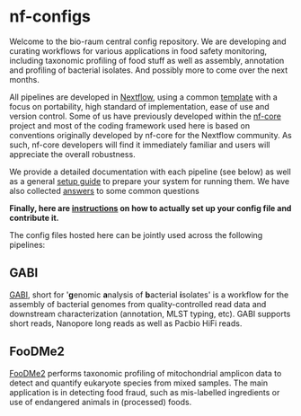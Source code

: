 # nf-configs

Welcome to the bio-raum central config repository. We are developing and curating workflows for various applications in food safety monitoring, including taxonomic profiling of food stuff as well as assembly, annotation and profiling of bacterial isolates. And possibly more to come over the next months.

All pipelines are developed in [Nextflow](https://nextflow.io/), using a common [template](https://github.com/marchoeppner/nf-template) with a focus on portability, high standard of implementation, ease of use and version control. Some of us have previously developed within the [nf-core](https://github.com/nf-core) project and most of the coding framework used here is based on conventions originally developed by nf-core for the Nextflow community. As such, nf-core developers will find it immediately familiar and users will appreciate the overall robustness.

We provide a detailed documentation with each pipeline (see below) as well as a general [setup guide](doc/installation.md) to prepare your system for running them. We have also collected [answers](doc/faq.md) to some common questions

**Finally, here are [instructions](doc/config.md) on how to actually set up your config file and contribute it.**

The config files hosted here can be jointly used across the following pipelines:

## GABI 

[GABI](https://github.com/bio-raum/gabi), short for '**g**enomic **a**nalysis of **b**acterial **i**solates' is a workflow for the assembly of bacterial genomes from quality-controlled read data and downstream characterization (annotation, MLST typing, etc). GABI supports short reads, Nanopore long reads as well as Pacbio HiFi reads. 

## FooDMe2

[FooDMe2](https://github.com/bio-raum/FooDMe2) performs taxonomic profiling of mitochondrial amplicon data to detect and quantify eukaryote species from mixed samples. The main application is in detecting food fraud, such as mis-labelled ingredients or use of endangered animals in (processed) foods. 


